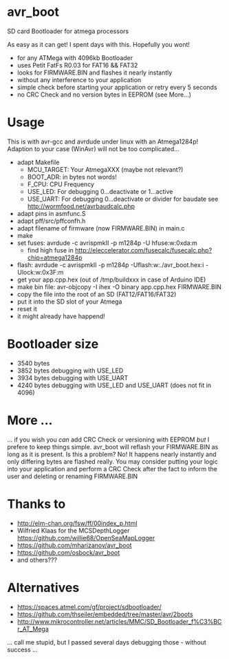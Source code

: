 avr_boot
========

SD card Bootloader for atmega processors

As easy as it can get! I spent days with this. Hopefully you wont!

- for any ATMega with 4096kb Bootloader
- uses Petit FatFs R0.03 for FAT16 && FAT32
- looks for FIRMWARE.BIN and flashes it nearly instantly
- without any interference to your application
- simple check before starting your application or retry every 5 seconds
- no CRC Check and no version bytes in EEPROM (see More...)

# Usage

This is with avr-gcc and avrdude under linux with an Atmega1284p! Adaption to your case (WinAvr) will not be too complicated...

- adapt Makefile
  - MCU_TARGET: Your AtmegaXXX (maybe not relevant?)
  - BOOT_ADR: in bytes not words!
  - F_CPU:  CPU Frequency
  - USE_LED: For debugging 0...deactivate or 1...active
  - USE_UART: For debugging 0...deactivate or divider for baudate see http://wormfood.net/avrbaudcalc.php
- adapt pins in asmfunc.S
- adapt pff/src/pffconfh.h
- adapt filename of firmware (now FIRMWARE.BIN) in main.c 
- make
- set fuses: avrdude -c avrispmkII -p m1284p -U hfuse:w:0xda:m
  - find high fuse in http://eleccelerator.com/fusecalc/fusecalc.php?chip=atmega1284p
- flash: avrdude -c avrispmkII -p m1284p -Uflash:w:./avr_boot.hex:i -Ulock:w:0x3F:m 
- get your app.cpp.hex (out of /tmp/buildxxx in case of Arduino IDE)
- make bin file: avr-objcopy -I ihex -O binary app.cpp.hex FIRMWARE.BIN
- copy the file into the root of an SD (FAT12/FAT16/FAT32)
- put it into the SD slot of your Atmega
- reset it
- it might already have happend!

# Bootloader size
 - 3540 bytes
 - 3852 bytes debugging with USE_LED
 - 3934 bytes debugging with USE_UART
 - 4240 bytes debugging with USE_LED and USE_UART (does not fit in 4096)

# More ...
 ... if you wish you *can* add CRC Check or versioning with EEPROM *but* I prefere to keep things simple. avr_boot will reflash your FIRMWARE.BIN as long as it is present.
Is this a problem? No! It happens nearly instantly and only differing bytes are flashed really.
You may consider putting your logic into your application and perform a CRC Check after the fact to inform the user and deleting or renaming FIRMWARE.BIN

# Thanks to
- http://elm-chan.org/fsw/ff/00index_p.html
- Wilfried Klaas for the MCSDepthLogger https://github.com/willie68/OpenSeaMapLogger
- https://github.com/mharizanov/avr_boot
- https://github.com/osbock/avr_boot
- and others???

# Alternatives

- https://spaces.atmel.com/gf/project/sdbootloader/
- https://github.com/thseiler/embedded/tree/master/avr/2boots
- http://www.mikrocontroller.net/articles/MMC/SD_Bootloader_f%C3%BCr_AT_Mega

... call me stupid, but I passed several days debugging those - without success ...
